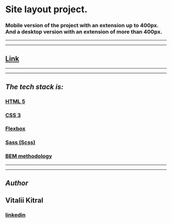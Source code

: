 # **Site layout project.**

### Mobile version of the project with an extension up to 400px. And a desktop version with an extension of more than 400px.

---

---

## [Link](https://Vitalii1706.github.io/Maket1/)

---

---

## _The tech stack is:_

### [HTML 5](https://en.wikipedia.org/wiki/HTML5)

### [CSS 3](https://en.wikipedia.org/wiki/CSS)

### [Flexbox](https://en.wikipedia.org/wiki/CSS_Flexible_Box_Layout)

### [Sass (Scss)](https://sass-lang.com/)

### [BEM methodology](https://en.bem.info/methodology/)

---

---

## _Author_

## Vitalii Kitral

### [linkedin](https://Vitalii1706.github.io/Maket1/)
